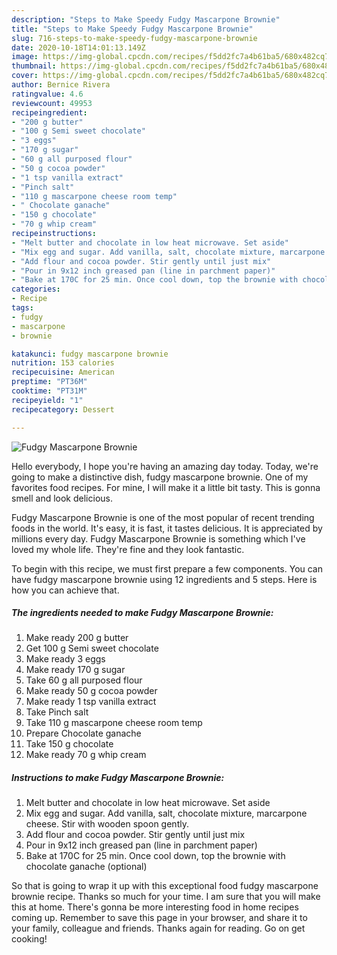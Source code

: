 ```yaml
---
description: "Steps to Make Speedy Fudgy Mascarpone Brownie"
title: "Steps to Make Speedy Fudgy Mascarpone Brownie"
slug: 716-steps-to-make-speedy-fudgy-mascarpone-brownie
date: 2020-10-18T14:01:13.149Z
image: https://img-global.cpcdn.com/recipes/f5dd2fc7a4b61ba5/680x482cq70/fudgy-mascarpone-brownie-recipe-main-photo.jpg
thumbnail: https://img-global.cpcdn.com/recipes/f5dd2fc7a4b61ba5/680x482cq70/fudgy-mascarpone-brownie-recipe-main-photo.jpg
cover: https://img-global.cpcdn.com/recipes/f5dd2fc7a4b61ba5/680x482cq70/fudgy-mascarpone-brownie-recipe-main-photo.jpg
author: Bernice Rivera
ratingvalue: 4.6
reviewcount: 49953
recipeingredient:
- "200 g butter"
- "100 g Semi sweet chocolate"
- "3 eggs"
- "170 g sugar"
- "60 g all purposed flour"
- "50 g cocoa powder"
- "1 tsp vanilla extract"
- "Pinch salt"
- "110 g mascarpone cheese room temp"
- " Chocolate ganache"
- "150 g chocolate"
- "70 g whip cream"
recipeinstructions:
- "Melt butter and chocolate in low heat microwave. Set aside"
- "Mix egg and sugar. Add vanilla, salt, chocolate mixture, marcarpone cheese. Stir with wooden spoon gently."
- "Add flour and cocoa powder. Stir gently until just mix"
- "Pour in 9x12 inch greased pan (line in parchment paper)"
- "Bake at 170C for 25 min. Once cool down, top the brownie with chocolate ganache (optional)"
categories:
- Recipe
tags:
- fudgy
- mascarpone
- brownie

katakunci: fudgy mascarpone brownie 
nutrition: 153 calories
recipecuisine: American
preptime: "PT36M"
cooktime: "PT31M"
recipeyield: "1"
recipecategory: Dessert

---
```



![Fudgy Mascarpone Brownie](https://img-global.cpcdn.com/recipes/f5dd2fc7a4b61ba5/680x482cq70/fudgy-mascarpone-brownie-recipe-main-photo.jpg)

Hello everybody, I hope you're having an amazing day today. Today, we're going to make a distinctive dish, fudgy mascarpone brownie. One of my favorites food recipes. For mine, I will make it a little bit tasty. This is gonna smell and look delicious.



Fudgy Mascarpone Brownie is one of the most popular of recent trending foods in the world. It's easy, it is fast, it tastes delicious. It is appreciated by millions every day. Fudgy Mascarpone Brownie is something which I've loved my whole life. They're fine and they look fantastic.


To begin with this recipe, we must first prepare a few components. You can have fudgy mascarpone brownie using 12 ingredients and 5 steps. Here is how you can achieve that.

<!--inarticleads1-->

##### The ingredients needed to make Fudgy Mascarpone Brownie:

1. Make ready 200 g butter
1. Get 100 g Semi sweet chocolate
1. Make ready 3 eggs
1. Make ready 170 g sugar
1. Take 60 g all purposed flour
1. Make ready 50 g cocoa powder
1. Make ready 1 tsp vanilla extract
1. Take Pinch salt
1. Take 110 g mascarpone cheese room temp
1. Prepare  Chocolate ganache
1. Take 150 g chocolate
1. Make ready 70 g whip cream




<!--inarticleads2-->

##### Instructions to make Fudgy Mascarpone Brownie:

1. Melt butter and chocolate in low heat microwave. Set aside
1. Mix egg and sugar. Add vanilla, salt, chocolate mixture, marcarpone cheese. Stir with wooden spoon gently.
1. Add flour and cocoa powder. Stir gently until just mix
1. Pour in 9x12 inch greased pan (line in parchment paper)
1. Bake at 170C for 25 min. Once cool down, top the brownie with chocolate ganache (optional)




So that is going to wrap it up with this exceptional food fudgy mascarpone brownie recipe. Thanks so much for your time. I am sure that you will make this at home. There's gonna be more interesting food in home recipes coming up. Remember to save this page in your browser, and share it to your family, colleague and friends. Thanks again for reading. Go on get cooking!
